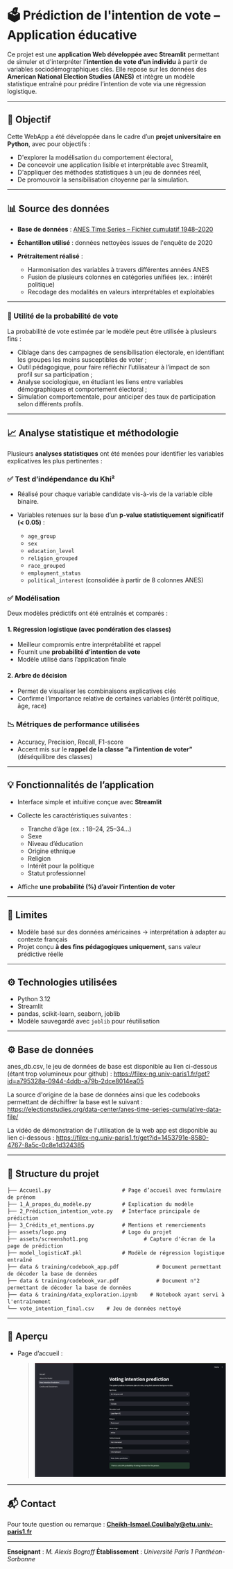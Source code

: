 # 🗳️ Prédiction de l'intention de vote – Application éducative

Ce projet est une **application Web développée avec Streamlit** permettant de simuler et d'interpréter l'**intention de vote d’un individu** à partir de variables sociodémographiques clés. Elle repose sur les données des **American National Election Studies (ANES)** et intègre un modèle statistique entraîné pour prédire l’intention de vote via une régression logistique.

---

## 📌 Objectif

Cette WebApp a été développée dans le cadre d’un **projet universitaire en Python**, avec pour objectifs :

* D'explorer la modélisation du comportement électoral,
* De concevoir une application lisible et interprétable avec Streamlit,
* D'appliquer des méthodes statistiques à un jeu de données réel,
* De promouvoir la sensibilisation citoyenne par la simulation.

---

## 📊 Source des données

* **Base de données** : [ANES Time Series – Fichier cumulatif 1948–2020](https://electionstudies.org/data-center/)
* **Échantillon utilisé** : données nettoyées issues de l'enquête de 2020
* **Prétraitement réalisé** :

  * Harmonisation des variables à travers différentes années ANES
  * Fusion de plusieurs colonnes en catégories unifiées (ex. : intérêt politique)
  * Recodage des modalités en valeurs interprétables et exploitables

---

### 🎯 Utilité de la probabilité de vote

La probabilité de vote estimée par le modèle peut être utilisée à plusieurs fins :
- Ciblage dans des campagnes de sensibilisation électorale, en identifiant les groupes les moins susceptibles de voter ;
- Outil pédagogique, pour faire réfléchir l’utilisateur à l’impact de son profil sur sa participation ;
- Analyse sociologique, en étudiant les liens entre variables démographiques et comportement électoral ;
- Simulation comportementale, pour anticiper des taux de participation selon différents profils.

--- 

## 📈 Analyse statistique et méthodologie

Plusieurs **analyses statistiques** ont été menées pour identifier les variables explicatives les plus pertinentes :

### ✅ Test d’indépendance du Khi²

* Réalisé pour chaque variable candidate vis-à-vis de la variable cible binaire.
* Variables retenues sur la base d’un **p-value statistiquement significatif (< 0.05)** :

  * `age_group`
  * `sex`
  * `education_level`
  * `religion_grouped`
  * `race_grouped`
  * `employment_status`
  * `political_interest` (consolidée à partir de 8 colonnes ANES)

### ✅ Modélisation

Deux modèles prédictifs ont été entraînés et comparés :

#### 1. **Régression logistique (avec pondération des classes)**

* Meilleur compromis entre interprétabilité et rappel
* Fournit une **probabilité d’intention de vote**
* Modèle utilisé dans l’application finale

#### 2. **Arbre de décision**

* Permet de visualiser les combinaisons explicatives clés
* Confirme l’importance relative de certaines variables (intérêt politique, âge, race)

### 📉 Métriques de performance utilisées

* Accuracy, Precision, Recall, F1-score
* Accent mis sur le **rappel de la classe “a l’intention de voter”** (déséquilibre des classes)

---

## 💡 Fonctionnalités de l’application

* Interface simple et intuitive conçue avec **Streamlit**
* Collecte les caractéristiques suivantes :

  * Tranche d’âge (ex. : 18–24, 25–34...)
  * Sexe
  * Niveau d’éducation
  * Origine ethnique
  * Religion
  * Intérêt pour la politique
  * Statut professionnel
* Affiche **une probabilité (%) d’avoir l’intention de voter**

---

## 🧠 Limites

* Modèle basé sur des données américaines → interprétation à adapter au contexte français
* Projet conçu **à des fins pédagogiques uniquement**, sans valeur prédictive réelle

---

## ⚙️ Technologies utilisées

* Python 3.12
* Streamlit
* pandas, scikit-learn, seaborn, joblib
* Modèle sauvegardé avec `joblib` pour réutilisation

---

## ⚙️ Base de données

anes_db.csv, le jeu de données de base est disponible au lien ci-dessous (étant trop volumineux pour github) :
https://filex-ng.univ-paris1.fr/get?id=a795328a-0944-4ddb-a79b-2dce8014ea05

La source d'origine de la base de données ainsi que les codebooks permettant de déchiffrer la base est le suivant :
https://electionstudies.org/data-center/anes-time-series-cumulative-data-file/

La vidéo de démonstration de l'utilisation de la web app est disponible au lien ci-dessous : 
https://filex-ng.univ-paris1.fr/get?id=1453791e-8580-4767-8a5c-0c8e1d324385

---

## 📁 Structure du projet

```
├── Accueil.py                       # Page d’accueil avec formulaire de prénom
├── 1_À_propos_du_modèle.py          # Explication du modèle
├── 2_Prédiction_intention_vote.py   # Interface principale de prédiction
├── 3_Crédits_et_mentions.py         # Mentions et remerciements
├── assets/logo.png                  # Logo du projet
├── assets/screenshot1.png                  # Capture d'écran de la page de prédiction
├── model_logisticAT.pkl             # Modèle de régression logistique entraîné
├── data & training/codebook_app.pdf            # Document permettant de décoder la base de données
├── data & training/codebook_var.pdf            # Document n°2 permettant de décoder la base de données
├── data & training/data_exploration.ipynb    # Notebook ayant servi à l'entraînement
└── vote_intention_final.csv    # Jeu de données nettoyé

```
---

## 📸 Aperçu

- Page d’accueil :
  > ![Page de prédiction](assets/screenshot1.png)


---

## 📬 Contact

Pour toute question ou remarque :
**[Cheikh-Ismael.Coulibaly@etu.univ-paris1.fr](mailto:Cheikh-Ismael.Coulibaly@etu.univ-paris1.fr)**

---

**Enseignant** : *M. Alexis Bogroff*
**Établissement** : *Université Paris 1 Panthéon-Sorbonne*
